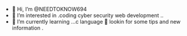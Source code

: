- 👋 Hi, I’m @NEEDTOKNOW694
- 👀 I’m interested in .coding cyber security web development ..
- 🌱 I’m currently learning ...c language 
🎅 lookin for some tips and new information 
.

<!---
NEEDTOKNOW694/NEEDTOKNOW694 is a ✨ special ✨ repository because its `README.md` (this file) appears on your GitHub profile.
You can click the Preview link to take a look at your changes.
--->
